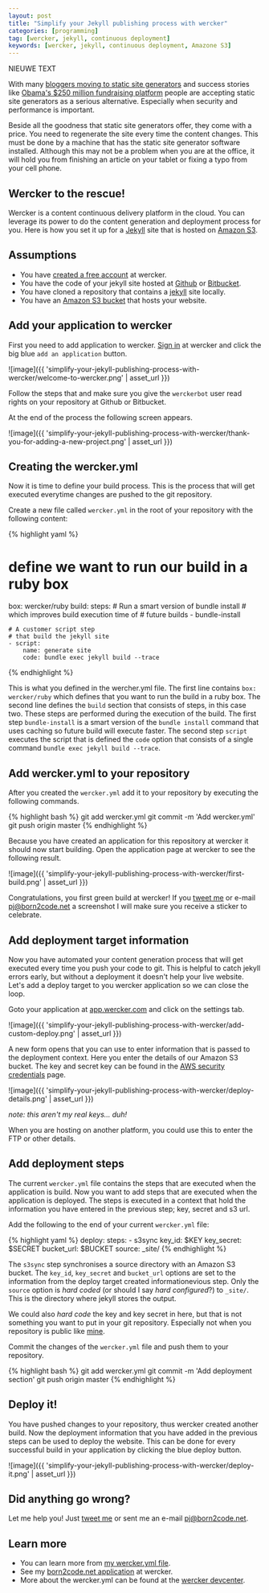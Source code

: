 ```yaml
---
layout: post
title: "Simplify your Jekyll publishing process with wercker"
categories: [programming]
tag: [wercker, jekyll, continuous deployment]
keywords: [wercker, jekyll, continuous deployment, Amazone S3]
---
```


NIEUWE TEXT

With many [bloggers moving to static site generators](https://www.google.nl/search?q=popular+bloggers+moving+to+jekyll) and success stories like [Obama's $250 million fundraising platform](http://kylerush.net/blog/meet-the-obama-campaigns-250-million-fundraising-platform/) people are accepting static site generators as a serious alternative. Especially when security and performance is important.

Beside all the goodness that static site generators offer, they come with a price. You need to regenerate the site every time the content changes. This must be done by a machine that has the static site generator software installed. Although this may not be a problem when you are at the office, it will hold you from finishing an article on your tablet or fixing a typo from your cell phone.

## Wercker to the rescue!

Wercker is a content continuous delivery platform in the cloud. You can leverage its power to do the content generation and deployment process for you. Here is how you set it up for a [Jekyll](http://jekyllrb.com) site that is hosted on [Amazon S3](http://aws.amazon.com/s3/).

## Assumptions

* You have [created a free account](https://app.wercker.com/users/new/) at wercker.
* You have the code of your jekyll site hosted at [Github](http://github.com) or [Bitbucket](http://bitbucket.com).
* You have cloned a repository that contains a [jekyll](http://jekyllrb.com) site locally.
* You have an [Amazon S3 bucket](http://docs.aws.amazon.com/AmazonS3/latest/dev/HostingWebsiteOnS3Setup.html) that hosts your website.

## Add your application to wercker

First you need to add application to wercker. [Sign in](http://app.wercker.com/) at wercker and click the big blue `add an application` button.

![image]({{ 'simplify-your-jekyll-publishing-process-with-wercker/welcome-to-wercker.png' | asset_url }})

Follow the steps that and make sure you give the `werckerbot` user read rights on your repository at Github or Bitbucket.

At the end of the process the following screen appears.

![image]({{ 'simplify-your-jekyll-publishing-process-with-wercker/thank-you-for-adding-a-new-project.png' | asset_url }})

## Creating the wercker.yml
Now it is time to define your build process. This is the process that will get executed everytime changes are pushed to the git repository.

Create a new file called `wercker.yml` in the root of your repository with the following content:

{% highlight yaml %}
# define we want to run our build in a ruby box
box: wercker/ruby
build:
  steps:
    # Run a smart version of bundle install
    # which improves build execution time of
    # future builds
    - bundle-install

    # A customer script step
    # that build the jekyll site
    - script:
        name: generate site
        code: bundle exec jekyll build --trace
{% endhighlight %}

This is what you defined in the wercher.yml file. The first line contains `box: wercker/ruby` which defines that you want to run the build in a ruby box.
The second line defines the `build` section that consists of steps, in this case two. These steps are performed during the execution of the build. The first step `bundle-install` is a smart version of the `bundle install` command that uses caching so future build will execute faster. The second step `script` executes the script that is defined the `code` option that consists of a single command `bundle exec jekyll build --trace`.

## Add wercker.yml to your repository

After you created the `wercker.yml` add it to your repository by executing the following commands.

{% highlight bash %}
git add wercker.yml
git commit -m 'Add wercker.yml'
git push origin master
{% endhighlight %}

Because you have created an application for this repository at wercker it should now start building. Open the application page at wercker to see the following result.

![image]({{ 'simplify-your-jekyll-publishing-process-with-wercker/first-build.png' | asset_url }})

Congratulations, you first green build at wercker! If you [tweet me](http://twitter.com/pjvds) or e-mail [pj@born2code.net](mailto:pj@born2code.net) a screenshot I will make sure you receive a sticker to celebrate.

## Add deployment target information
Now you have automated your content generation process that will get executed every time you push your code to git. This is helpful to catch jekyll errors early, but without a deployment it doesn't help your live website. Let's add a deploy target to you wercker application so we can close the loop.

Goto your application at [app.wercker.com](https://app.wercker.com) and click on the settings tab.

![image]({{ 'simplify-your-jekyll-publishing-process-with-wercker/add-custom-deploy.png' | asset_url }})

A new form opens that you can use to enter information that is passed to the deployment context. Here you enter the details of our Amazon S3 bucket. The key and secret key can be found in the [AWS security credentials](https://portal.aws.amazon.com/gp/aws/securityCredentials) page.

![image]({{ 'simplify-your-jekyll-publishing-process-with-wercker/deploy-details.png' | asset_url }})

_note: this aren't my real keys… duh!_

When you are hosting on another platform, you could use this to enter the FTP or other details.

## Add deployment steps
The current `wercker.yml` file contains the steps that are executed when the application is build. Now you want to add steps that are executed when the application is deployed. The steps is executed in a context that hold the information you have entered in the previous step; key, secret and s3 url.

Add the following to the end of your current `wercker.yml` file:

{% highlight yaml %}
deploy:
  steps:
    - s3sync
        key_id: $KEY
        key_secret: $SECRET
        bucket_url: $BUCKET
        source: _site/
{% endhighlight %}

The `s3sync` step synchronises a source directory with an Amazon S3 bucket. The `key_id`, `key_secret` and `bucket_url` options are set to the information from the deploy target created informationevious step. Only the `source` option is _hard coded_ (or should I say _hard configured_?) to `_site/`. This is the directory where jekyll stores the output.

We could also _hard code_ the key and key secret in here, but that is not something you want to put in your git repository. Especially not when you repository is public like [mine](https://github.com/pjvds/born2code.net).

Commit the changes of the `wercker.yml` file and push them to your repository.

{% highlight bash %}
git add wercker.yml
git commit -m 'Add deployment section'
git push origin master
{% endhighlight %}

## Deploy it!
You have pushed changes to your repository, thus wercker created another build. Now the deployment information that you have added in the previous steps can be used to deploy the website. This can be done for every successful build in your application by clicking the blue deploy button.

![image]({{ 'simplify-your-jekyll-publishing-process-with-wercker/deploy-it.png' | asset_url }})

## Did anything go wrong?
Let me help you! Just [tweet me](http://twitter.com/pjvds) or sent me an e-mail [pj@born2code.net](mailto:pj@born2code.net).

## Learn more

* You can learn more from [my wercker.yml file](https://github.com/pjvds/born2code.net/blob/master/wercker.yml).
* See my [born2code.net application](https://app.wercker.com/#project/5198a619a4dd999717000331) at wercker.
* More about the wercker.yml can be found at the [wercker devcenter](http://devcenter.wercker.com/articles/werckeryml/).
